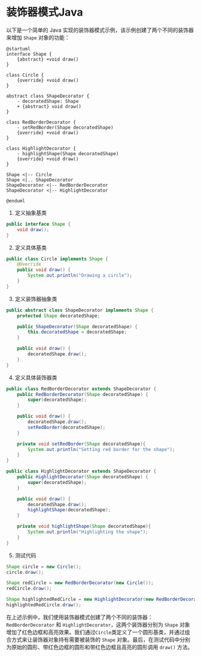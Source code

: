 # 装饰器模式Java

以下是一个简单的 Java 实现的装饰器模式示例，该示例创建了两个不同的装饰器来增加 `Shape` 对象的功能：

```puml
@startuml
interface Shape {
    {abstract} +void draw()
}

class Circle {
    {override} +void draw()
}

abstract class ShapeDecorator {
    - decoratedShape: Shape
    + {abstract} void draw()
}

class RedBorderDecorator {
    - setRedBorder(Shape decoratedShape)
    {override} +void draw()
}

class HighlightDecorator {
    - highlightShape(Shape decoratedShape)
    {override} +void draw()
}

Shape <|-- Circle
Shape <|.. ShapeDecorator
ShapeDecorator <|-- RedBorderDecorator
ShapeDecorator <|-- HighlightDecorator

@enduml
``` 

1. 定义抽象基类

```java
public interface Shape {
    void draw();
}
```

2. 定义具体基类

```java
public class Circle implements Shape {
    @Override
    public void draw() {
        System.out.println("Drawing a circle");
    }
}
```

3. 定义装饰器抽象类

```java
public abstract class ShapeDecorator implements Shape {
    protected Shape decoratedShape;

    public ShapeDecorator(Shape decoratedShape) {
        this.decoratedShape = decoratedShape;
    }

    public void draw() {
        decoratedShape.draw();
    }
}
```

4. 定义具体装饰器类

```java
public class RedBorderDecorator extends ShapeDecorator {
    public RedBorderDecorator(Shape decoratedShape) {
        super(decoratedShape);
    }

    public void draw() {
        decoratedShape.draw();
        setRedBorder(decoratedShape);
    }

    private void setRedBorder(Shape decoratedShape){
        System.out.println("Setting red border for the shape");
    }
}
```

```java
public class HighlightDecorator extends ShapeDecorator {
    public HighlightDecorator(Shape decoratedShape) {
        super(decoratedShape);
    }

    public void draw() {
        decoratedShape.draw();
        highlightShape(decoratedShape);
    }

    private void highlightShape(Shape decoratedShape){
        System.out.println("Highlighting the shape");
    }
}
```

5. 测试代码

```java
Shape circle = new Circle();
circle.draw();

Shape redCircle = new RedBorderDecorator(new Circle());
redCircle.draw();

Shape highlightedRedCircle = new HighlightDecorator(new RedBorderDecorator(new Circle()));
highlightedRedCircle.draw();
```

在上述示例中，我们使用装饰器模式创建了两个不同的装饰器：`RedBorderDecorator` 和 `HighlightDecorator`，这两个装饰器分别为 `Shape` 对象增加了红色边框和高亮效果。我们通过`Circle`类定义了一个圆形基类，并通过组合方式来让装饰器对象持有需要被装饰的 `Shape` 对象。最后，在测试代码中分别为原始的圆形、带红色边框的圆形和带红色边框且高亮的圆形调用 `draw()` 方法。
